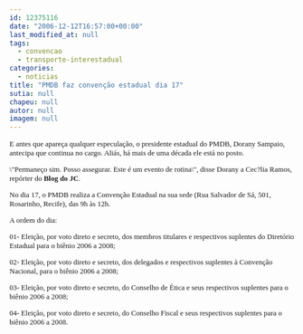 ```yaml
---
id: 12375116
date: "2006-12-12T16:57:00+00:00"
last_modified_at: null
tags:
  - convencao
  - transporte-interestadual
categories:
  - noticias
title: "PMDB faz convenção estadual dia 17"
sutia: null
chapeu: null
autor: null
imagem: null
---
```

<p><FONT size=2></p>
<p><P><FONT face=Verdana>E antes que&nbsp;apareça qualquer especulação, o presidente estadual do PMDB, Dorany Sampaio, antecipa que continua no cargo. Aliás, há mais de uma década ele está no posto.</FONT></P></p>
<p><P><FONT face=Verdana>\"Permaneço sim. Posso assegurar. Este é um evento de rotina\", disse Dorany a Cec?lia Ramos, repórter do <STRONG>Blog do JC</STRONG>. </FONT></P></p>
<p><P><FONT face=Verdana>No dia 17, o PMDB realiza a Convenção Estadual na sua sede (Rua Salvador de Sá, 501, Rosarinho, Recife), das 9h às 12h. </FONT></P></p>
<p><P><FONT face=Verdana>A ordem do dia: </FONT></P></p>
<p><P><FONT face=Verdana>01- Eleição, por voto direto e secreto, dos membros titulares e respectivos suplentes do Diretório Estadual para o biênio 2006 a 2008; </FONT></P></p>
<p><P><FONT face=Verdana>02- Eleição, por voto direto e secreto, dos delegados e respectivos suplentes à Convenção Nacional, para o biênio 2006 a 2008; </FONT></P></p>
<p><P><FONT face=Verdana>03- Eleição, por voto direto e secreto, do Conselho de Ética e seus respectivos suplentes para o biênio 2006 a 2008; </FONT></P></p>
<p><P><FONT face=Verdana>04- Eleição, por voto direto e secreto, do Conselho Fiscal e seus respectivos suplentes para o biênio 2006 a 2008. </FONT></P></FONT> </p>
